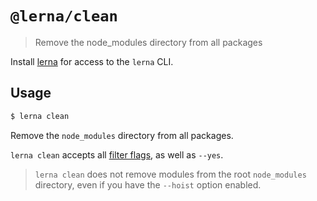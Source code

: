 # `@lerna/clean`

> Remove the node_modules directory from all packages

Install [lerna](https://www.npmjs.com/package/lerna) for access to the `lerna` CLI.

## Usage

```sh
$ lerna clean
```

Remove the `node_modules` directory from all packages.

`lerna clean` accepts all [filter flags](https://www.npmjs.com/package/@lerna/filter-options), as well as `--yes`.

> `lerna clean` does not remove modules from the root `node_modules` directory, even if you have the `--hoist` option enabled.
